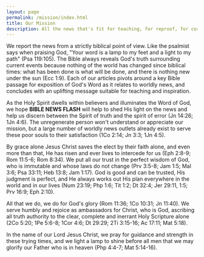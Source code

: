 ```yaml
---
layout: page
permalink: /mission/index.html
title: Our Mission
description: All the news that's fit for teaching, for reproof, for correction and for training in righteousness.
---
```


We report the news from a strictly biblical point of view.  Like the psalmist says when praising God, "Your word is a lamp to my feet and a light to my path" (Psa 119:105).  The Bible always reveals God's truth surrounding current events because nothing of the world has changed since biblical times: what has been done is what will be done, and there is nothing new under the sun (Ecc 1:9).  Each of our articles pivots around a key Bible passage for exposition of God's Word as it relates to worldly news, and concludes with an uplifting message suitable for teaching and inspiration.

As the Holy Spirit dwells within believers and illuminates the Word of God, we hope **BIBLE NEWS FLASH** will help to shed His light on the news and help us discern between the Spirit of truth and the spirit of error (Jn 14:26; 1Jn 4:6).  The unregenerate person won't understand or appreciate our mission, but a large number of worldly news outlets already exist to serve these poor souls to their satisfaction (1Co 2:14; Jn 3:3; 1Jn 4:5).

By grace alone Jesus Christ saves the elect by their faith alone, and even more than that, He has risen and ever lives to intercede for us (Eph 2:8-9; Rom 11:5-6; Rom 8:34).  We put all our trust in the perfect wisdom of God, who is immutable and whose laws do not change (Prv 3:5-8; Jam 1:5; Mal 3:6; Psa 33:11; Heb 13:8; Jam 1:17).  God is good and can be trusted, His judgment is perfect, and He always works out His plan everywhere in the world and in our lives (Num 23:19; Php 1:6; Tit 1:2; Dt 32:4; Jer 29:11, 1:5; Prv 16:9; Eph 2:10).

All that we do, we do for God's glory (Rom 11:36; 1Co 10:31; Jn 11:40).  We serve humbly and rejoice as ambassadors for Christ, who is God, ascribing all truth authority to the clear, complete and inerrant Holy Scripture alone (2Co 5:20; 1Pe 5:6-8; 1Cor 4:6; Dt 29:29; 2Ti 3:15-16; Ac 17:11; Mat 5:18).

In the name of our Lord Jesus Christ, we pray for guidance and strength in these trying times, and we light a lamp to shine before all men that we may glorify our Father who is in heaven (Php 4:4-7; Mat 5:14-16).
